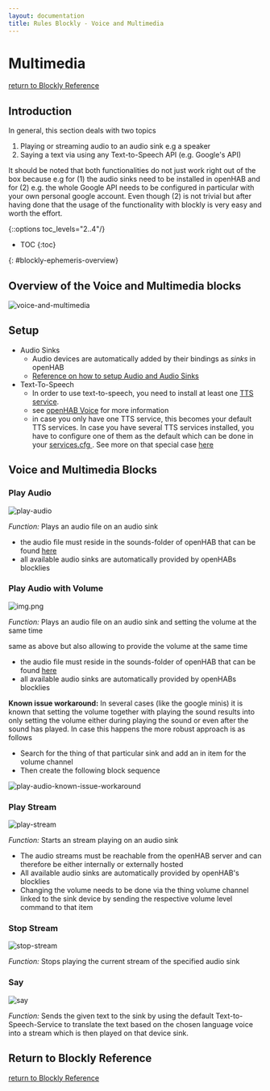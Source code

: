 ```yaml
---
layout: documentation
title: Rules Blockly - Voice and Multimedia
---
```


# Multimedia
[return to Blockly Reference]({{base}}/configuration/rules-blockly.html)

## Introduction

In general, this section deals with two topics

1) Playing or streaming audio to an audio sink e.g a speaker
2)  Saying a text via using any Text-to-Speech API (e.g. Google's API)

It should be noted that both functionalities do not just work right out of the box because e.g for (1) the audio sinks need to be installed in openHAB and for (2) e.g. the whole Google API needs to be configured in particular with your own personal google account. Even though (2) is not trivial but after having done that the usage of the functionality with blockly is very easy and worth the effort.

{::options toc_levels="2..4"/}

- TOC
{:toc}

{: #blockly-ephemeris-overview}

## Overview of the Voice and Multimedia blocks

![voice-and-multimedia](images/blockly/blockly-voice-and-multimedia.png)

## Setup

* Audio Sinks
  - Audio devices are automatically added by their bindings as *sinks* in openHAB
  -  [Reference on how to setup Audio and Audio Sinks](https://www.openhab.org/docs/configuration/multimedia.html)
* Text-To-Speech
  - In order to use text-to-speech, you need to install at least one [TTS service](https://www.openhab.org/addons/#voice).
  - see [openHAB Voice](https://www.openhab.org/docs/configuration/multimedia.html#voice) for more information
  - in case you only have one TTS service, this becomes your default TTS services. In case you have several TTS services installed, you have to configure one of them as the default which can be done in your [services.cfg ](https://github.com/openhab/openhab-distro/blob/master/distributions/distribution-resources/src/main/resources/runtime/etc/services.cfg#L20). See more on that special case [here](https://community.openhab.org/t/where-to-set-default-tts-voice/15450/2)

## Voice and Multimedia Blocks

### Play Audio

![play-audio](images/blockly/blockly-play-audio.png)

*Function:* Plays an audio file on an audio sink

- the audio file must reside in the sounds-folder of openHAB that can be found [here](https://community.openhab.org/t/blockly-reference/128785#openhab-configuration-files-7)
- all available audio sinks are automatically provided by openHABs blocklies

### Play Audio with Volume

![img.png](images/blockly/blockly-play-audio-with-volume.png)

*Function:* Plays an audio file on an audio sink and setting the volume at the same time

same as above but also allowing to provide the volume at the same time


- the audio file must reside in the sounds-folder of openHAB that can be found [here](https://community.openhab.org/t/blockly-reference/128785#openhab-configuration-files-7)
- all available audio sinks are automatically provided by openHABs blocklies

**Known issue workaround:**
In several cases (like the google minis) it is known that setting the volume together with playing the sound results into only setting the volume either during playing the sound or even after the sound has played. In case this happens the more robust approach is as follows

- Search for the thing of that particular sink and add an in item for the volume channel
- Then create the following block sequence

![play-audio-known-issue-workaround](images/blockly/blockly-play-audio-known-issue.png)


### Play Stream

![play-stream](images/blockly/blockly-play-stream.png)

*Function:* Starts an stream playing on an audio sink

- The audio streams must be reachable from the openHAB server and can therefore be either internally or externally hosted
- All available audio sinks are automatically provided by openHAB's blocklies
- Changing the volume needs to be done via the thing volume channel linked to the sink device by sending the respective volume level command to that item

### Stop Stream

![stop-stream](images/blockly/blockly-stop-stream.png)

*Function:* Stops playing the current stream of the specified audio sink

### Say

![say](images/blockly/blockly-say.png)

*Function:* Sends the given text to the sink by using the default Text-to-Speech-Service to translate the text based on the chosen language voice into a stream which is then played on that device sink.

## Return to Blockly Reference

[return to Blockly Reference]({{base}}/configuration/rules-blockly.html)
